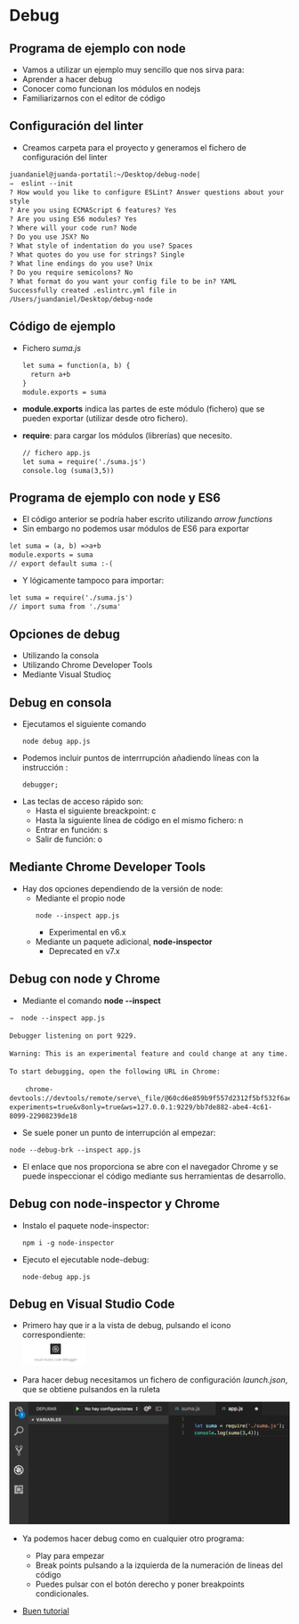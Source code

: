 # Debug




## Programa de ejemplo con node

* Vamos a utilizar un ejemplo muy sencillo que nos sirva para:
* Aprender a hacer debug
* Conocer como funcionan los módulos en nodejs
* Familiarizarnos con el editor de código



## Configuración del linter
- Creamos carpeta para el proyecto y generamos el fichero de configuración del linter

```
juandaniel@juanda-portatil:~/Desktop/debug-node|
⇒  eslint --init
? How would you like to configure ESLint? Answer questions about your style
? Are you using ECMAScript 6 features? Yes
? Are you using ES6 modules? Yes
? Where will your code run? Node
? Do you use JSX? No
? What style of indentation do you use? Spaces
? What quotes do you use for strings? Single
? What line endings do you use? Unix
? Do you require semicolons? No
? What format do you want your config file to be in? YAML
Successfully created .eslintrc.yml file in /Users/juandaniel/Desktop/debug-node
```



## Código de ejemplo
* Fichero *suma.js*
  ```
  let suma = function(a, b) {
    return a+b
  }
  module.exports = suma
  ```

* **module.exports** indica las partes de este módulo \(fichero\) que se pueden exportar \(utilizar desde otro fichero\).




* **require**: para cargar los módulos (librerías) que necesito.

  ```
  // fichero app.js
  let suma = require('./suma.js')
  console.log (suma(3,5))
  ```



## Programa de ejemplo con node y ES6
- El código anterior se podría haber escrito utilizando *arrow functions*
- Sin embargo no podemos usar módulos de ES6 para exportar
```
let suma = (a, b) =>a+b
module.exports = suma
// export default suma :-(
```

- Y lógicamente tampoco para importar:
```
let suma = require('./suma.js')
// import suma from './suma'
```



## Opciones de debug

* Utilizando la consola
* Utilizando Chrome Developer Tools
* Mediante Visual Studioç




## Debug en consola

* Ejecutamos el siguiente comando
  ```
  node debug app.js
  ```
* Podemos incluir puntos de interrrupción añadiendo líneas con la instrucción :
  ```
  debugger;
  ```
* Las teclas de acceso rápido son:
  * Hasta el siguiente breackpoint: c
  * Hasta la siguiente línea de código en el mismo fichero: n
  * Entrar en función: s
  * Salir de función: o




## Mediante Chrome Developer Tools

* Hay dos opciones dependiendo de la versión de node:
  - Mediante el propio node
    ``` 
    node --inspect app.js
    ```
    - Experimental en v6.x
  - Mediante un paquete adicional, **node-inspector**
    - Deprecated en v7.x



## Debug con node y Chrome

* Mediante el comando **node --inspect**

```
⇒  node --inspect app.js

Debugger listening on port 9229.

Warning: This is an experimental feature and could change at any time.

To start debugging, open the following URL in Chrome:

    chrome-devtools://devtools/remote/serve\_file/@60cd6e859b9f557d2312f5bf532f6aec5f284980/inspector.html?experiments=true&v8only=true&ws=127.0.0.1:9229/bb7de882-abe4-4c61-8099-22908239de18
```

* Se suele poner un punto de interrupción al empezar:
```
node --debug-brk --inspect app.js
```

* El enlace que nos proporciona se abre con el navegador Chrome y se puede inspeccionar el código mediante sus herramientas de desarrollo.


## Debug con node-inspector y Chrome

* Instalo el paquete node-inspector:
  ```
  npm i -g node-inspector
  ```
* Ejecuto el ejecutable node-debug:
  ```
  node-debug app.js
  ```




## Debug en Visual Studio Code

* Primero hay que ir a  la vista de debug, pulsando el icono correspondiente:  
  ![](/assets/icono-debug.png)
  
* Para hacer debug necesitamos un fichero de configuración _launch.json_, que se obtiene pulsandos en la ruleta

![](/assets/sublime-debug.png)

* Ya podemos hacer debug como en cualquier otro programa:
  * Play para empezar
  * Break points pulsando a la izquierda de la numeración de lineas del código
  * Puedes pulsar con el botón derecho y poner breakpoints condicionales.

* [Buen tutorial](https://www.youtube.com/watch?v=hfpkMyvSOp4)




